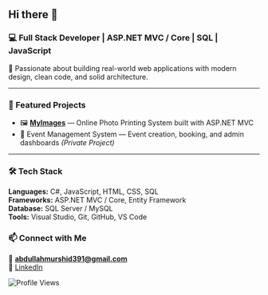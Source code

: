 ## Hi there 👋
### 💻 Full Stack Developer | ASP.NET MVC / Core | SQL | JavaScript

🚀 Passionate about building real-world web applications with modern design, clean code, and solid architecture.

---

### 🧩 Featured Projects
- 🖼️ [**MyImages**](https://github.com/Abdullah-Murshid/MyImages) — Online Photo Printing System built with ASP.NET MVC  
- 🎉 Event Management System — Event creation, booking, and admin dashboards *(Private Project)*  

---

### 🛠️ Tech Stack
**Languages:** C#, JavaScript, HTML, CSS, SQL  
**Frameworks:** ASP.NET MVC / Core, Entity Framework  
**Database:** SQL Server  / MySQL                                               
**Tools:** Visual Studio, Git, GitHub, VS Code   

### 📫 Connect with Me
📧 **abdullahmurshid391@gmail.com**  
💼 [LinkedIn](https://www.linkedin.com/in/abdullah-murshid-am01/)

![Profile Views](https://komarev.com/ghpvc/?username=Abdullah-Murshid&color=blue)

<!--
**Abdullah-Murshid/Abdullah-Murshid** is a ✨ _special_ ✨ repository because its `README.md` (this file) appears on your GitHub profile.

Here are some ideas to get you started:

- 🔭 I’m currently working on ...
- 🌱 I’m currently learning ...
- 👯 I’m looking to collaborate on ...
- 🤔 I’m looking for help with ...
- 💬 Ask me about ...
- 📫 How to reach me: ...
- 😄 Pronouns: ...
- ⚡ Fun fact: ...
-->
